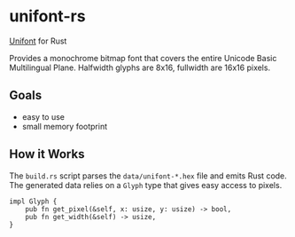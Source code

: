 # unifont-rs

[Unifont](https://en.wikipedia.org/wiki/GNU_Unifont) for Rust

Provides a monochrome bitmap font that covers the entire Unicode Basic Multilingual Plane.
Halfwidth glyphs are 8x16, fullwidth are 16x16 pixels.

## Goals

- easy to use
- small memory footprint

## How it Works

The `build.rs` script parses the `data/unifont-*.hex` file and emits Rust code.
The generated data relies on a `Glyph` type that gives easy access to pixels. 

```
impl Glyph {
    pub fn get_pixel(&self, x: usize, y: usize) -> bool,
    pub fn get_width(&self) -> usize,
}
```
